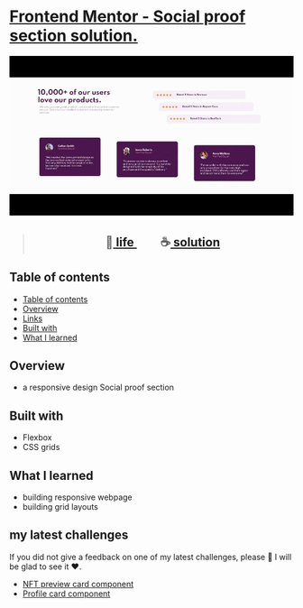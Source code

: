 # [Frontend Mentor - Social proof section solution.](https://www.frontendmentor.io/challenges/social-proof-section-6e0qTv_bA "challenge link")
>
<p align="center"><img src="challenge.gif"></p>

> <h2 align="center">🔴<a href="https://momenkamal221.github.io/social-proof-section-master/"> life </a>&emsp;&emsp;☕<a href="https://github.com/momenkamal221/social-proof-section-master"> solution </a></h2>

## Table of contents
- [Table of contents](#table-of-contents)
- [Overview](#overview)
- [Links](#links)
- [Built with](#built-with)
- [What I learned](#what-i-learned)

## Overview

- a responsive design Social proof section

## Built with

- Flexbox
- CSS grids

## What I learned

- building responsive webpage
- building grid layouts

## my latest challenges
If you did not give a feedback on one of my latest challenges, please 🙏 I will be glad to see it ❤.  
- [NFT preview card component](https://www.frontendmentor.io/solutions/nftpreviewcardcomponentmain-zklypwzp2)  
- [Profile card component](https://www.frontendmentor.io/solutions/profile-card-component-rS34eclxk) 
